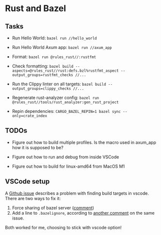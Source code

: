 # Rust and Bazel

## Tasks

* Run Hello World: `bazel run //hello_world`

* Run Hello World Axum app: `bazel run //axum_app`

* Format: `bazel run @rules_rust//:rustfmt`

* Check formatting: `bazel build --aspects=@rules_rust//rust:defs.bzl%rustfmt_aspect --output_groups=rustfmt_checks //...`

* Run the Clippy linter on all targets: `bazel build --output_groups=clippy_checks //...`

* Regenerate rust-analyzer config: `bazel run @rules_rust//tools/rust_analyzer:gen_rust_project`

* Repin dependencies: `CARGO_BAZEL_REPIN=1 bazel sync --only=crate_index`

## TODOs

* Figure out how to build multiple profiles. Is the macro used in axum_app how it is supposed to be?

* Figure out how to run and debug from inside VSCode

* Figure out how to build for linux-amd64 from MacOS M1

## VSCode setup

A [Github issue](https://github.com/bazelbuild/bazel/issues/10653#issuecomment-694230015) describes a problem with finding build targets in vscode.
There are two ways to fix it:

1. Force sharing of bazel server ([comment](https://github.com/bazelbuild/bazel/issues/10653#issuecomment-1131481319))
2. Add a line to `.bazelignore`, according to [another comment](https://github.com/bazelbuild/bazel/issues/10653#issuecomment-694230015) on the same issue.

Both worked for me, choosing to stick with vscode option!
